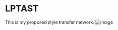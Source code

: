 # LPTAST
This is my proposed style transfer network.
![image](https://github.com/miaopashi-zxy/LPTAST/blob/main/图片2.jpg)
